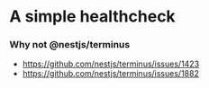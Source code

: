 # A simple healthcheck

### Why not @nestjs/terminus

- https://github.com/nestjs/terminus/issues/1423
- https://github.com/nestjs/terminus/issues/1882
